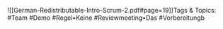 
![[German-Redistributable-Intro-Scrum-2.pdf#page=19]]Tags & Topics:
   #Team
   #Demo
   #Regel•Keine
   #Reviewmeeting•Das
   #Vorbereitungb
